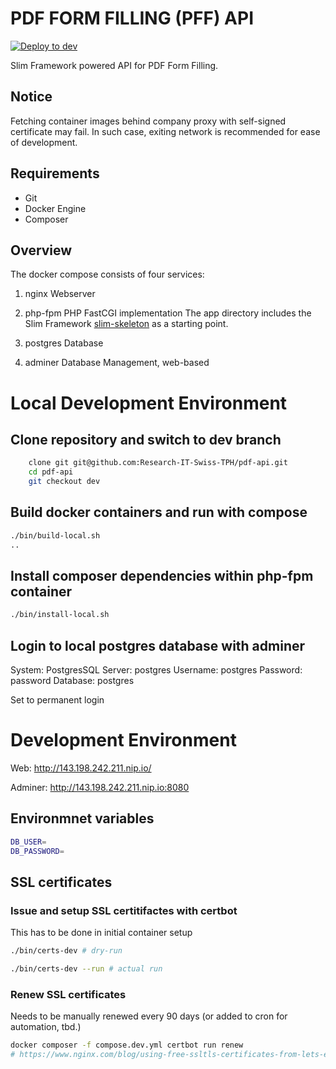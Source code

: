 # PDF FORM FILLING (PFF) API 
[![Deploy to dev](https://github.com/Research-IT-Swiss-TPH/pdf-form-filling-api/actions/workflows/deploy_dev.yml/badge.svg)](https://github.com/Research-IT-Swiss-TPH/pdf-form-filling-api/actions/workflows/deploy_dev.yml)

Slim Framework powered API for PDF Form Filling.

## Notice
Fetching container images behind company proxy with self-signed certificate may fail. In such case, exiting network is recommended for ease of development.

## Requirements
- Git
- Docker Engine 
- Composer

## Overview

The docker compose consists of four services:

1. nginx
Webserver

2. php-fpm
PHP FastCGI implementation
The app directory includes the Slim Framework [slim-skeleton](https://github.com/odan/slim4-skeleton) as a starting point.

3. postgres
Database

4. adminer
Database Management, web-based


# Local Development Environment

## Clone repository and switch to dev branch

```bash
    clone git git@github.com:Research-IT-Swiss-TPH/pdf-api.git
    cd pdf-api
    git checkout dev
```

## Build docker containers and run with compose

```bash
./bin/build-local.sh
..
```

## Install composer dependencies within php-fpm container
```bash
./bin/install-local.sh
```

## Login to local postgres database with adminer

System: PostgresSQL
Server: postgres
Username: postgres
Password: password
Database: postgres

Set to permanent login

#  Development Environment

Web: http://143.198.242.211.nip.io/

Adminer: http://143.198.242.211.nip.io:8080

## Environmnet variables

```bash
DB_USER=
DB_PASSWORD=
```

## SSL certificates

### Issue and setup SSL certitifactes with certbot
This has to be done in initial container setup

```bash
./bin/certs-dev # dry-run

./bin/certs-dev --run # actual run
```

### Renew SSL certificates
Needs to be manually renewed every 90 days (or added to cron for automation, tbd.)

```bash
docker composer -f compose.dev.yml certbot run renew
# https://www.nginx.com/blog/using-free-ssltls-certificates-from-lets-encrypt-with-nginx/
```